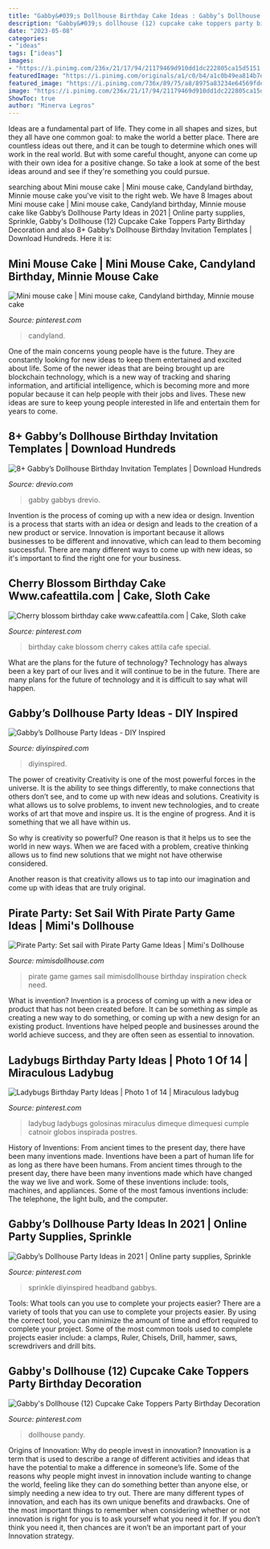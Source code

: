 ```yaml
---
title: "Gabby&#039;s Dollhouse Birthday Cake Ideas : Gabby’s Dollhouse Party Ideas In 2021"
description: "Gabby&#039;s dollhouse (12) cupcake cake toppers party birthday decoration"
date: "2023-05-08"
categories:
- "ideas"
tags: ["ideas"]
images:
- "https://i.pinimg.com/236x/21/17/94/21179469d910dd1dc222805ca15d5151.jpg?nii=t"
featuredImage: "https://i.pinimg.com/originals/a1/c0/b4/a1c0b49ea814b7d1fc6883534bd7e5b5.jpg"
featured_image: "https://i.pinimg.com/736x/89/75/a8/8975a83234e64569fde248db4d4cd483.jpg"
image: "https://i.pinimg.com/236x/21/17/94/21179469d910dd1dc222805ca15d5151.jpg?nii=t"
ShowToc: true
author: "Minerva Legros"
---
```



Ideas are a fundamental part of life. They come in all shapes and sizes, but they all have one common goal: to make the world a better place. There are countless ideas out there, and it can be tough to determine which ones will work in the real world. But with some careful thought, anyone can come up with their own idea for a positive change. So take a look at some of the best ideas around and see if they're something you could pursue.

	

		
searching about Mini mouse cake | Mini mouse cake, Candyland birthday, Minnie mouse cake you've visit to the right web. We have 8 Images about Mini mouse cake | Mini mouse cake, Candyland birthday, Minnie mouse cake like Gabby’s Dollhouse Party Ideas in 2021 | Online party supplies, Sprinkle, Gabby&#039;s Dollhouse (12) Cupcake Cake Toppers Party Birthday Decoration and also 8+ Gabby’s Dollhouse Birthday Invitation Templates | Download Hundreds. Here it is:
		
    
## Mini Mouse Cake | Mini Mouse Cake, Candyland Birthday, Minnie Mouse Cake

<img loading=lazy src="https://i.pinimg.com/736x/89/75/a8/8975a83234e64569fde248db4d4cd483.jpg" onerror="this.onerror=null;this.src='https://tse2.mm.bing.net/th?id=OIP.SK5scl8nyledIjK4NBu1jgHaJ3&amp;pid=15.1';" alt="Mini mouse cake | Mini mouse cake, Candyland birthday, Minnie mouse cake">

_Source: pinterest.com_

>candyland. 

	

One of the main concerns young people have is the future. They are constantly looking for new ideas to keep them entertained and excited about life. Some of the newer ideas that are being brought up are blockchain technology, which is a new way of tracking and sharing information, and artificial intelligence, which is becoming more and more popular because it can help people with their jobs and lives. These new ideas are sure to keep young people interested in life and entertain them for years to come.

    
## 8+ Gabby’s Dollhouse Birthday Invitation Templates | Download Hundreds

<img loading=lazy src="https://drevio.b-cdn.net/wp-content/uploads/2021/08/8-Gabbys-Dollhouse-Birthday-Invitation-Templates-With-Kitty-Fairy-731x1024.jpg" onerror="this.onerror=null;this.src='https://tse1.mm.bing.net/th?id=OIP.5vXzku4d4QJCrcG4h1rYKwHaKX&amp;pid=15.1';" alt="8+ Gabby’s Dollhouse Birthday Invitation Templates | Download Hundreds">

_Source: drevio.com_

>gabby gabbys drevio. 

	

Invention is the process of coming up with a new idea or design.
Invention is a process that starts with an idea or design and leads to the creation of a new product or service. Innovation is important because it allows businesses to be different and innovative, which can lead to them becoming successful. There are many different ways to come up with new ideas, so it's important to find the right one for your business.

    
## Cherry Blossom Birthday Cake Www.cafeattila.com | Cake, Sloth Cake

<img loading=lazy src="https://i.pinimg.com/originals/a1/c0/b4/a1c0b49ea814b7d1fc6883534bd7e5b5.jpg" onerror="this.onerror=null;this.src='https://tse1.mm.bing.net/th?id=OIP.UpRDtzt_Som9x_Cqlha_aQHaJ4&amp;pid=15.1';" alt="Cherry blossom birthday cake www.cafeattila.com | Cake, Sloth cake">

_Source: pinterest.com_

>birthday cake blossom cherry cakes attila cafe special. 

	

What are the plans for the future of technology?
Technology has always been a key part of our lives and it will continue to be in the future. There are many plans for the future of technology and it is difficult to say what will happen.

    
## Gabby’s Dollhouse Party Ideas - DIY Inspired

<img loading=lazy src="https://diyinspired.com/wp-content/uploads/2021/03/Sprinkle-Party-Cupcakes-768x576.jpg" onerror="this.onerror=null;this.src='https://tse4.mm.bing.net/th?id=OIP.w0_zqkxIu7cmNd-IdbGGggHaFj&amp;pid=15.1';" alt="Gabby’s Dollhouse Party Ideas - DIY Inspired">

_Source: diyinspired.com_

>diyinspired. 

	

The power of creativity
Creativity is one of the most powerful forces in the universe. It is the ability to see things differently, to make connections that others don’t see, and to come up with new ideas and solutions.
Creativity is what allows us to solve problems, to invent new technologies, and to create works of art that move and inspire us. It is the engine of progress. And it is something that we all have within us.

So why is creativity so powerful? One reason is that it helps us to see the world in new ways. When we are faced with a problem, creative thinking allows us to find new solutions that we might not have otherwise considered.

Another reason is that creativity allows us to tap into our imagination and come up with ideas that are truly original.

    
## Pirate Party: Set Sail With Pirate Party Game Ideas | Mimi&#039;s Dollhouse

<img loading=lazy src="https://www.mimisdollhouse.com/wp-content/uploads/2013/10/pirate-party-games.jpg" onerror="this.onerror=null;this.src='https://tse3.mm.bing.net/th?id=OIP.Wi3UjY4yBZ7Knyp6QvrD2wHaHa&amp;pid=15.1';" alt="Pirate Party: Set sail with Pirate Party Game Ideas | Mimi&#039;s Dollhouse">

_Source: mimisdollhouse.com_

>pirate game games sail mimisdollhouse birthday inspiration check need. 

	

What is invention?
Invention is a process of coming up with a new idea or product that has not been created before. It can be something as simple as creating a new way to do something, or coming up with a new design for an existing product. Inventions have helped people and businesses around the world achieve success, and they are often seen as essential to innovation.

    
## Ladybugs Birthday Party Ideas | Photo 1 Of 14 | Miraculous Ladybug

<img loading=lazy src="https://i.pinimg.com/736x/67/95/3b/67953b16f0a49442a7ddad25ffaf0ed4--ladybugs-birthday-party-ideas.jpg" onerror="this.onerror=null;this.src='https://tse3.mm.bing.net/th?id=OIP.DiC4H7wKq3Kw2w0Tqr6REAHaJ3&amp;pid=15.1';" alt="Ladybugs Birthday Party Ideas | Photo 1 of 14 | Miraculous ladybug">

_Source: pinterest.com_

>ladybug ladybugs golosinas miraculus dimeque dimequesi cumple catnoir globos inspirada postres. 

	

History of Inventions: From ancient times to the present day, there have been many inventions made.
Inventions have been a part of human life for as long as there have been humans. From ancient times through to the present day, there have been many inventions made which have changed the way we live and work. Some of these inventions include: tools, machines, and appliances. Some of the most famous inventions include: The telephone, the light bulb, and the computer.

    
## Gabby’s Dollhouse Party Ideas In 2021 | Online Party Supplies, Sprinkle

<img loading=lazy src="https://i.pinimg.com/736x/46/6b/04/466b04182a0d84344776c6d8070e83dd.jpg" onerror="this.onerror=null;this.src='https://tse2.mm.bing.net/th?id=OIP._cqspVn0RHVZOpsIAJzoSAHaKo&amp;pid=15.1';" alt="Gabby’s Dollhouse Party Ideas in 2021 | Online party supplies, Sprinkle">

_Source: pinterest.com_

>sprinkle diyinspired headband gabbys. 

	

Tools: What tools can you use to complete your projects easier?
There are a variety of tools that you can use to complete your projects easier. By using the correct tool, you can minimize the amount of time and effort required to complete your project. Some of the most common tools used to complete projects easier include: a clamps, Ruler, Chisels, Drill, hammer, saws, screwdrivers and drill bits.

    
## Gabby&#039;s Dollhouse (12) Cupcake Cake Toppers Party Birthday Decoration

<img loading=lazy src="https://i.pinimg.com/236x/21/17/94/21179469d910dd1dc222805ca15d5151.jpg?nii=t" onerror="this.onerror=null;this.src='https://tse2.mm.bing.net/th?id=OIP.G_1m-2OEjW9co_4zsOv4vwAAAA&amp;pid=15.1';" alt="Gabby&#039;s Dollhouse (12) Cupcake Cake Toppers Party Birthday Decoration">

_Source: pinterest.com_

>dollhouse pandy. 

	

Origins of Innovation: Why do people invest in innovation?
Innovation is a term that is used to describe a range of different activities and ideas that have the potential to make a difference in someone’s life. Some of the reasons why people might invest in innovation include wanting to change the world, feeling like they can do something better than anyone else, or simply needing a new idea to try out. There are many different types of innovation, and each has its own unique benefits and drawbacks. One of the most important things to remember when considering whether or not innovation is right for you is to ask yourself what you need it for. If you don’t think you need it, then chances are it won’t be an important part of your Innovation strategy.

